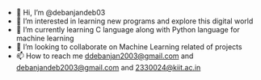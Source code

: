- 👋 Hi, I’m @debanjandeb03
- 👀 I’m interested in learning new programs and explore this digital world
- 🌱 I’m currently learning C language along with Python language for machine learning
- 💞️ I’m looking to collaborate on Machine Learning related of projects
- 📫 How to reach me ddebanjan2003@gmail.com and debanjandeb2003@gmail.com and 2330024@kiit.ac.in

<!---
debanjandeb03/debanjandeb03 is a ✨ special ✨ repository because its `README.md` (this file) appears on your GitHub profile.
You can click the Preview link to take a look at your changes.
--->

